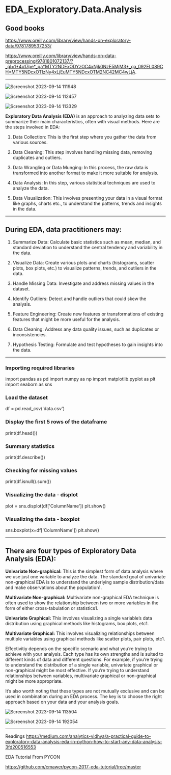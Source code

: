 # EDA_Exploratory.Data.Analysis

## Good books
https://www.oreilly.com/library/view/hands-on-exploratory-data/9781789537253/

https://www.oreilly.com/library/view/hands-on-data-preprocessing/9781801072137/?_gl=1*4o17pe*_ga*MTY2NDExODYzOC4xNjk0NzE5MjM3*_ga_092EL089CH*MTY5NDcxOTIzNy4xLjEuMTY5NDcxOTM2NC42MC4wLjA.

---------------------------------------------------------------------------

![Screenshot 2023-09-14 111948](https://github.com/lois4801/EDA_Exploratory.Data.Analysis/assets/96842662/cbc629df-afa6-4a04-a7f9-7fc2a52963b6)

![Screenshot 2023-09-14 112457](https://github.com/lois4801/EDA_Exploratory.Data.Analysis/assets/96842662/f2699aab-8740-41ff-a7b1-f5687abff442)

![Screenshot 2023-09-14 113329](https://github.com/lois4801/EDA_Exploratory.Data.Analysis/assets/96842662/852cf32a-adc6-4090-9eab-4ec56678648d)


**Exploratory Data Analysis (EDA)** is an approach to analyzing data sets to summarize their main characteristics, often with visual methods. Here are the steps involved in EDA:

1. Data Collection: This is the first step where you gather the data from various sources.

2. Data Cleaning: This step involves handling missing data, removing duplicates and outliers.

3. Data Wrangling or Data Munging: In this process, the raw data is transformed into another format to make it more suitable for analysis.

4. Data Analysis: In this step, various statistical techniques are used to analyze the data.

5. Data Visualization: This involves presenting your data in a visual format like graphs, charts etc., to understand the patterns, trends and insights in the data.

------------------------------------------------------------------------
## During EDA, data practitioners may:

1. Summarize Data: Calculate basic statistics such as mean, median, and standard deviation to understand the central tendency and variability in the data.

2. Visualize Data: Create various plots and charts (histograms, scatter plots, box plots, etc.) to visualize patterns, trends, and outliers in the data.

3. Handle Missing Data: Investigate and address missing values in the dataset.

4. Identify Outliers: Detect and handle outliers that could skew the analysis.

5. Feature Engineering: Create new features or transformations of existing features that might be more useful for the analysis.

6. Data Cleaning: Address any data quality issues, such as duplicates or inconsistencies.

7. Hypothesis Testing: Formulate and test hypotheses to gain insights into the data.

---------------------------------------------------------------------
### Importing required libraries
import pandas as pd
import numpy as np
import matplotlib.pyplot as plt
import seaborn as sns

### Load the dataset
df = pd.read_csv('data.csv')

### Display the first 5 rows of the dataframe
print(df.head())

### Summary statistics
print(df.describe())

### Checking for missing values
print(df.isnull().sum())

### Visualizing the data - displot
plot = sns.displot(df['ColumnName'])
plt.show()

### Visualizing the data - boxplot
sns.boxplot(x=df['ColumnName'])
plt.show()

---------------------------------------------------------------
## There are four types of Exploratory Data Analysis (EDA):

**Univariate Non-graphical:** This is the simplest form of data analysis where we use just one variable to analyze the data. The standard goal of univariate non-graphical EDA is to understand the underlying sample distribution/data and make observations about the population1.

**Multivariate Non-graphical:** Multivariate non-graphical EDA technique is often used to show the relationship between two or more variables in the form of either cross-tabulation or statistics1.

**Univariate Graphical:** This involves visualizing a single variable’s data distribution using graphical methods like histograms, box plots, etc1.

**Multivariate Graphical:** This involves visualizing relationships between multiple variables using graphical methods like scatter plots, pair plots, etc1.

Effectivitiy depends on the specific scenario and what you’re trying to achieve with your analysis. Each type has its own strengths and is suited to different kinds of data and different questions.
For example, if you’re trying to understand the distribution of a single variable, univariate graphical or non-graphical might be most effective. If you’re trying to understand relationships between variables, multivariate graphical or non-graphical might be more appropriate.

It’s also worth noting that these types are not mutually exclusive and can be used in combination during an EDA process. The key is to choose the right approach based on your data and your analysis goals.

![Screenshot 2023-09-14 113504](https://github.com/lois4801/EDA_Exploratory.Data.Analysis/assets/96842662/b208fb1d-9334-44fe-a3a5-5b0569b3c895)



![Screenshot 2023-09-14 192054](https://github.com/lois4801/EDA_Exploratory.Data.Analysis/assets/96842662/ada99479-5235-4d98-b615-e30a7d754cbb)


-------------------------------------------------------






Readings
https://medium.com/analytics-vidhya/a-practical-guide-to-exploratory-data-analysis-eda-in-python-how-to-start-any-data-analysis-3fd200516553

EDA Tutorial From PYCON

https://github.com/cmawer/pycon-2017-eda-tutorial/tree/master







